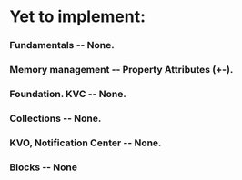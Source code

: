 # Yet to implement:
### Fundamentals -- None.
### Memory management -- Property Attributes (+-).
### Foundation. KVC -- None.
### Collections -- None.
### KVO, Notification Center -- None.
### Blocks -- None

